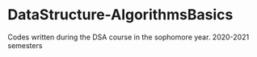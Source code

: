 # DataStructure-AlgorithmsBasics
Codes written during the DSA course in the sophomore year. 2020-2021 semesters
